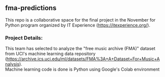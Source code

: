 ## fma-predictions

This repo is a collaborative space for the final project in the November for Python program organized by IT Experience (https://itexperience.org/).

### Project Details:

This team has selected to analyze the "free music archive (FMA)" dataset from UCI's machine learning data repository (https://archive.ics.uci.edu/ml/datasets/FMA%3A+A+Dataset+For+Music+Analysis).  
Machine learning code is done is Python using Google's Colab environment
